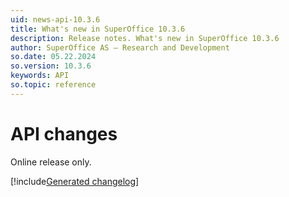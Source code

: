 ```yaml
---
uid: news-api-10.3.6
title: What's new in SuperOffice 10.3.6
description: Release notes. What's new in SuperOffice 10.3.6
author: SuperOffice AS – Research and Development
so.date: 05.22.2024
so.version: 10.3.6
keywords: API
so.topic: reference
---
```


# API changes

Online release only.

[!include[Generated changelog](includes/changes-10.3.6.552.md)]
